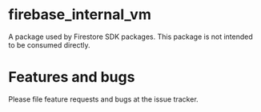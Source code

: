 # firebase_internal_vm
A package used by Firestore SDK packages. This package is not intended to be consumed directly.

# Features and bugs
Please file feature requests and bugs at the issue tracker.

